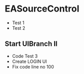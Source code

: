 # EASourceControl
- Test 1
- Test 2

## Start UIBranch II
- Code Test 3
- Create LOGIN UI
- Fix code line no 100



